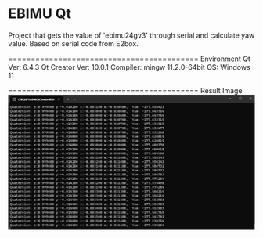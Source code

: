 # EBIMU Qt
Project that gets the value of 'ebimu24gv3' through serial and calculate yaw value.
Based on serial code from E2box.

==========================================
Environment
Qt Ver: 6.4.3
Qt Creator Ver: 10.0.1
Compiler: mingw 11.2.0-64bit
OS: Windows 11

==========================================
Result Image
![result](./result.png)